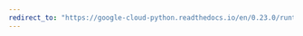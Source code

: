 ```yaml
---
redirect_to: "https://google-cloud-python.readthedocs.io/en/0.23.0/runtimeconfig-usage.html"
---
```

